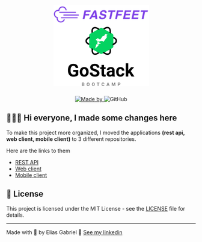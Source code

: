 <h1 align="center">
  <img src=".github/logo.png" alt="Logo FastFeet GoStack">
</h1>

<p align="center">
  <a href="https://www.linkedin.com/in/eliasgcf/" target="_blank" rel="noopener noreferrer">
    <img alt="Made by" src="https://img.shields.io/badge/made%20by-elias%20gabriel-%237D40E7">
  </a>
  <img alt="GitHub" src="https://img.shields.io/github/license/EliasGcf/fastfeet?color=%237D40E7">
</p>

## 👨🏻‍💻 Hi everyone, I made some changes here

To make this project more organized, I moved the applications **(rest api, web client, mobile client)** to 3 different repositories.

Here are the links to them

- [REST API](https://github.com/EliasGcf/fastfeet-api)
- [Web client](https://github.com/EliasGcf/fastfeet-web)
- [Mobile client](https://github.com/EliasGcf/fastfeet-mobile)

## 📝 License

This project is licensed under the MIT License - see the [LICENSE](LICENSE) file for details.

---

Made with 💜 by Elias Gabriel 👋 [See my linkedin](https://www.linkedin.com/in/eliasgcf/)
